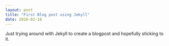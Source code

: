 ```yaml
---
layout: post
title: "First Blog post using Jekyll"
date: 2016-02-18
---
```


Just trying around with Jekyll to create a blogpost and hopefully sticking to it.